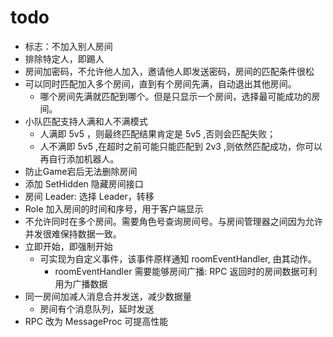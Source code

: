# todo

* 标志：不加入别人房间
* 排除特定人，即踢人
* 房间加密码，不允许他人加入，邀请他人即发送密码，房间的匹配条件很松
* 可以同时匹配加入多个房间，直到有个房间先满，自动退出其他房间。
	+ 哪个房间先满就匹配到哪个。但是只显示一个房间，选择最可能成功的房间。
* 小队匹配支持人满和人不满模式
	+ 人满即 5v5 ，则最终匹配结果肯定是 5v5 ,否则会匹配失败；
	+ 人不满即 5v5 ,在超时之前可能只能匹配到 2v3 ,则依然匹配成功，你可以再自行添加机器人。
* 防止Game宕后无法删除房间
* 添加 SetHidden 隐藏房间接口
* 房间 Leader: 选择 Leader，转移
* Role 加入房间的时间和序号，用于客户端显示
* 不允许同时在多个房间。需要角色号查询房间号。与房间管理器之间因为允许并发很难保持数据一致。
* 立即开始，即强制开始
	+ 可实现为自定义事件，该事件原样通知 roomEventHandler, 由其动作。
		- roomEventHandler 需要能够房间广播: RPC 返回时的房间数据可利用为广播数据
* 同一房间加减人消息合并发送，减少数据量
	- 房间有个消息队列，延时发送
* RPC 改为 MessageProc 可提高性能